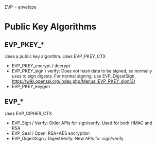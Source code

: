 EVP = envelope 

# Public Key Algorithms

## EVP_PKEY_*

Uses a public key algorithm.
Uses EVP_PKEY_CTX

- EVP_PKEY_encrypt / decrypt
- EVP_PKEY_sign / verify: Does not hash data to be signed, so normally uses to sign digests. For normal signing, use EVP_DigestSign. https://wiki.openssl.org/index.php/Manual:EVP_PKEY_sign(3)
- EVP_PKEY_keygen

## EVP_*

Uses EVP_CIPHER_CTX

- EVP_Sign / Verify: Older APIs for sign/verify. Used for both HMAC and RSA
- EVP_Seal / Open: RSA+AES encryption
- EVP_DigestSign / DigestVerify: New APIs for sign/verify

